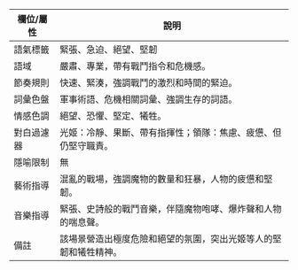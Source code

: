 | 欄位/屬性 | 說明 |
|---|---|
| 語氣標籤 | 緊張、急迫、絕望、堅韌 |
| 語域 | 嚴肅、專業，帶有戰鬥指令和危機感。 |
| 節奏規則 | 快速、緊湊，強調戰鬥的激烈和時間的緊迫。 |
| 詞彙色盤 | 軍事術語、危機相關詞彙、強調生存的詞語。 |
| 情感色調 | 絕望、恐懼、堅定、犧牲。 |
| 對白過濾器 | 光姬：冷靜、果斷、帶有指揮性；領隊：焦慮、疲憊、但仍堅守職責。 |
| 隱喻限制 | 無 |
| 藝術指導 | 混亂的戰場，強調魔物的數量和狂暴，人物的疲憊和堅韌。 |
| 音樂指導 | 緊張、史詩般的戰鬥音樂，伴隨魔物咆哮、爆炸聲和人物的喘息聲。 |
| 備註 | 該場景營造出極度危險和絕望的氛圍，突出光姬等人的堅韌和犧牲精神。

